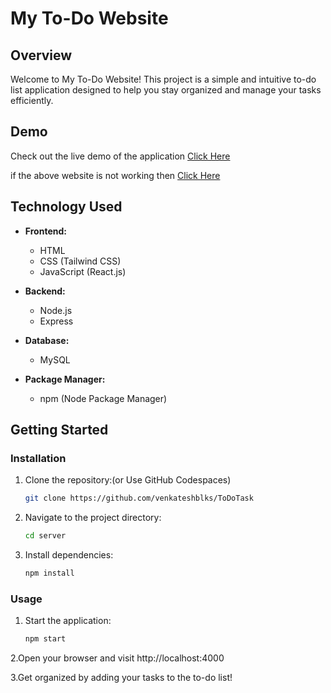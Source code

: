 # My To-Do Website

## Overview

Welcome to My To-Do Website! This project is a simple and intuitive to-do list application designed to help you stay organized and manage your tasks efficiently.

## Demo
Check out the live demo of the application [Click Here](https://venkateshb.vercel.app/)

if the above website is not working then [Click Here](https://shiny-queijadas-d09516.netlify.app/)

## Technology Used

- **Frontend:**
  - HTML
  - CSS (Tailwind CSS)
  - JavaScript (React.js)

- **Backend:**
  - Node.js
  - Express 

- **Database:**
  - MySQL

- **Package Manager:**
  - npm (Node Package Manager)

## Getting Started

### Installation

1. Clone the repository:(or Use GitHub Codespaces)

   ```bash
   git clone https://github.com/venkateshblks/ToDoTask
2. Navigate to the project directory:
    ```bash
    cd server

3. Install dependencies:
    ```bash
    npm install
### Usage
  1. Start the application:

       ```bash
       npm start
2.Open your browser and visit http://localhost:4000

3.Get organized by adding your tasks to the to-do list!

    
